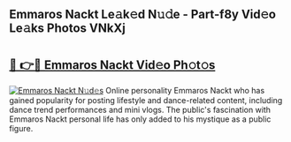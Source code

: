 ## Emmaros Nackt Le𝚊k𝚎d N𝚞𝚍e - Part-f8y Vid𝚎o Le𝚊ks Photos VNkXj

# <h2><a href="http://fb7lh0.evod.top/?m=Emmaros+Nackt">🔗 👉🔴 Emmaros Nackt Vid𝚎o Ph𝚘t𝚘s</a></h2>

[![Emmaros Nackt N𝚞d𝚎s](https://i.imgur.com/8V9OHl7.gif)](http://fb7lh0.evod.top/?m=Emmaros+Nackt)
Online personality Emmaros Nackt who has gained popularity for posting lifestyle and dance-related content, including dance trend performances and mini vlogs. The public's fascination with Emmaros Nackt personal life has only added to his mystique as a public figure. 
